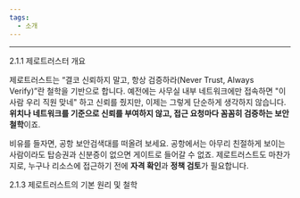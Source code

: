 ```yaml
---
tags:
  - 소개
---
```

---

2.1.1 제로트러스터 개요

제로트러스트는 “결코 신뢰하지 말고, 항상 검증하라(Never Trust, Always Verify)”란 철학을 기반으로 합니다. 예전에는 사무실 내부 네트워크에만 접속하면 "이 사람 우리 직원 맞네" 하고 신뢰를 줬지만, 이제는 그렇게 단순하게 생각하지 않습니다. **위치나 네트워크를 기준으로 신뢰를 부여하지 않고, 접근 요청마다 꼼꼼히 검증하는 보안 철학**이죠.

비유를 들자면, 공항 보안검색대를 떠올려 보세요. 공항에서는 아무리 친절하게 보이는 사람이라도 탑승권과 신분증이 없으면 게이트로 들어갈 수 없죠. 제로트러스트도 마찬가지로, 누구나 리소스에 접근하기 전에 **자격 확인**과 **정책 검토**가 필요합니다.


2.1.3 제로트러스트의 기본 원리 및 철학